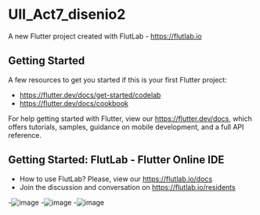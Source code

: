 # UII_Act7_disenio2

A new Flutter project created with FlutLab - https://flutlab.io

## Getting Started

A few resources to get you started if this is your first Flutter project:

- https://flutter.dev/docs/get-started/codelab
- https://flutter.dev/docs/cookbook

For help getting started with Flutter, view our
https://flutter.dev/docs, which offers tutorials,
samples, guidance on mobile development, and a full API reference.

## Getting Started: FlutLab - Flutter Online IDE

- How to use FlutLab? Please, view our https://flutlab.io/docs
- Join the discussion and conversation on https://flutlab.io/residents

-![image](https://github.com/MartinezI128/UII_Act7_disenio2/assets/147106433/28a15370-5000-4304-9044-a6b12f2968c9)
-![image](https://github.com/MartinezI128/UII_Act7_disenio2/assets/147106433/02adcec0-b519-4edb-a18a-0f30ecfe1e0c)
-![image](https://github.com/MartinezI128/UII_Act7_disenio2/assets/147106433/3fae1af7-8c84-465a-813d-780ed89873cb)

